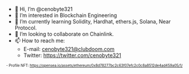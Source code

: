 - 👋 Hi, I’m @cenobyte321
- 👀 I’m interested in Blockchain Engineering
- 🌱 I’m currently learning Solidity, Hardhat, ethers.js, Solana, Near Protocol.
- 💞️ I’m looking to collaborate on Chainlink.
- 📫 How to reach me: 
  - E-mail: cenobyte321@clubdoom.com 
  - Twitter: https://twitter.com/cenobyte321

<sub><sup>- Profile NFT: https://opensea.io/assets/ethereum/0x8d78277bc2c63f07efc2c0c8a8512de4ad459a05/1/<sup></sub>

